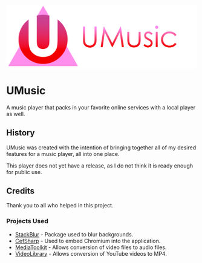 ![Logo](https://raw.githubusercontent.com/UGamer/UMusic/master/Art/new%20logo.png)

# UMusic

A music player that packs in your favorite online services with a local player as well.

## History

UMusic was created with the intention of bringing together all of my desired features for a music player, all into one place.

This player does not yet have a release, as I do not think it is ready enough for public use.

## Credits

Thank you to all who helped in this project.

### Projects Used

* [StackBlur](https://github.com/victoriqueko/StackBlur) - Package used to blur backgrounds.
* [CefSharp](https://github.com/cefsharp/CefSharp/) - Used to embed Chromium into the application.
* [MediaToolkit](https://github.com/AydinAdn/MediaToolkit) - Allows conversion of video files to audio files.
* [VideoLibrary](https://github.com/hig-dev/libvideo) - Allows conversion of YouTube videos to MP4.
